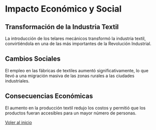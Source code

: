 # Impacto Económico y Social

## Transformación de la Industria Textil
La introducción de los telares mecánicos transformó la industria textil, convirtiéndola en una de las más importantes de la Revolución Industrial.

## Cambios Sociales
El empleo en las fábricas de textiles aumentó significativamente, lo que llevó a una migración masiva de las zonas rurales a las ciudades industriales.

## Consecuencias Económicas
El aumento en la producción textil redujo los costos y permitió que los productos fueran accesibles para un mayor número de personas.

[Voler al inicio](introduccion.md)
